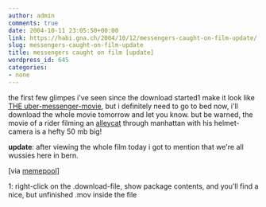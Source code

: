 ```yaml
---
author: admin
comments: true
date: 2004-10-11 23:05:50+00:00
link: https://habi.gna.ch/2004/10/12/messengers-caught-on-film-update/
slug: messengers-caught-on-film-update
title: messengers caught on film [update]
wordpress_id: 645
categories:
- none
---
```


the first few glimpes i've seen since the download started1 make it look like [THE uber-messenger-movie](http://www.digave.com/videos/red-web.mpg), but i definitely need to go to bed now, i'll download the whole movie tomorrow and let you know.
but be warned, the movie of a rider filming an [alleycat](http://messengers.org/events/) through manhattan with his helmet-camera is a hefty 50 mb big!

**update**: after viewing the whole film today i got to mention that we're all wussies here in bern.

[via [memepool](http://memepool.com/Subject/Transportation/)]

1: right-click on the .download-file, show package contents, and you'll find a nice, but unfinished .mov inside the file
